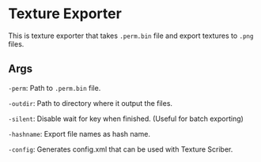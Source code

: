 # Texture Exporter
This is texture exporter that takes `.perm.bin` file and export textures to `.png` files.

## Args
`-perm`: Path to `.perm.bin` file.

`-outdir`: Path to directory where it output the files.

`-silent`: Disable wait for key when finished. (Useful for batch exporting)

`-hashname`: Export file names as hash name.

`-config`: Generates config.xml that can be used with Texture Scriber.